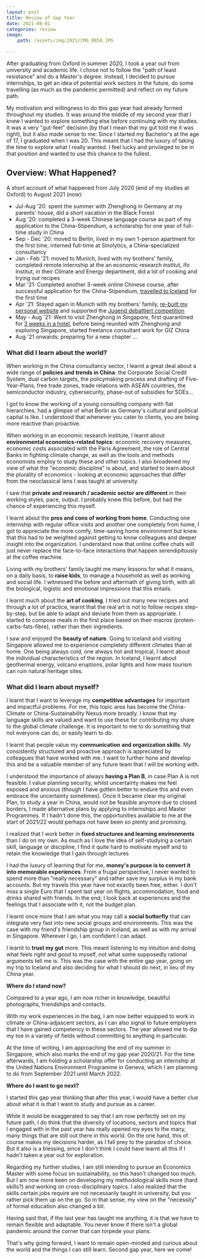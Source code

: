 ```yaml
---
layout: post
title: Review of Gap Year
date: 2021-08-01
categories: review
image:
    path: /assets/img/2021/IMG_0858.JPG

---
```


After graduating from Oxford in summer 2020, I took a year out from university and academic life. I chose not to follow the "path of least resistance" and do a Master's degree. Instead, I decided to pursue internships, to get an idea of potential work sectors in the future, do some travelling (as much as the pandemic permitted) and reflect on my future path.

My motivation and willingness to do this gap year had already formed throughout my studies. It was around the middle of my second year that I knew I wanted to explore something else before continuing with my studies. It was a very "gut-feel" decision (by that I mean that my gut told me it was right), but it also made sense to me: Since I started my Bachelor's at the age of 17, I graduated when I was 20. This meant that I had the luxury of taking the time to explore what I really wanted. I feel lucky and privileged to be in that position and wanted to use this chance to the fullest.

## Overview: What Happened? ##

A short account of what happened from July 2020 (end of my studies at Oxford) to August 2021 (now):

- Jul-Aug '20: spent the summer with Zhenghong in Germany at my parents' house, did a short vacation in the Black Forest
- Aug '20: completed a 3-week Chinese language course as part of my application to the China-Stipendium, a scholarship for one year of full-time study in China
- Sep - Dec '20: moved to Berlin, lived in my own 1-person apartment for the first time, interned full-time at Sinolytics, a China-specialized consultancy
- Jan - Feb '21: moved to Munich, lived with my brothers' family, completed remote internship at the an economic research institut, ifo Institut, in their Climate and Energy department, did a lot of cooking and trying out recipes
- Mar '21: Completed another 3-week online Chinese course, after successful application for the China-Stipendium, [travelled to Iceland](/2021/Trip-to-Iceland.html) for the first time
- Apr '21: Stayed again in Munich with my brothers' family, [re-built my personal website](/2021/Remake-of-blog.html) and supported the [Jugend debattiert competition](/2021/Debating.html)
- May - Aug '21: Went to visit Zhenghong in Singapore, first quarantined for [3 weeks in a hotel](/2021/Three-Weeks-of-Quarantine.html), before being reunited with Zhenghong and exploring Singapore, started freelance consultant work for GIZ China
 - Aug '21 onwards: preparing for a new chapter ...

### What did I learn about the world?

When working in the China consultancy sector, I learnt a great deal about a wide range of **policies and trends in China**: the Corporate Social Credit System, dual carbon targets, the policymaking process and drafting of Five-Year-Plans, free trade zones, trade relations with ASEAN countries, the semiconductor industry, cybersecurity, phase-out of subsidies for SOEs...

I got to know the working of a young consulting company with flat hierarchies, had a glimpse of what Berlin as Germany's cultural and political capital is like. I understood that whenever you cater to clients, you are being more reactive than proactive.

When working in an economic research institute, I learnt about **environmental economics-related topics**: economic recovery measures, economic costs associated with the Paris Agreement, the role of Central Banks in fighting climate change, as well as the tools and methods economists employ to study these and other topics. I also broadened my view of what the "economic discipline" is about, and started to learn about the plurality of economics - looking at economic approaches that differ from the neoclassical lens I was taught at university.

I saw that **private and research / academic sector are different** in their working styles, pace, output. I probably knew this before, but had the chance of experiencing this myself. 

I learnt about the **pros and cons of working from home**. Conducting one internship with regular office visits and another one completely from home, I got to appreciate the more comfy, time-saving home environment but knew that this had to be weighted against getting to know colleagues and deeper insight into the organization. I understand now that online coffee chats will just never replace the face-to-face interactions that happen serendipitously at the coffee machine.

Living with my brothers' family taught me many lessons for what it means, on a daily basis, to **raise kids**, to manage a household as well as working and social life. I witnessed the before and aftermath of giving birth, with all the biological, logistic and emotional impressions that this entails. 

I learnt much about the **art of cooking**. I tried out many new recipes and through a lot of practice, learnt that the real art is not to follow recipes step-by-step, but be able to adapt and deviate from them as appropriate. I started to compose meals in the first place based on their macros (protein-carbs-fats-fibre), rather than their ingredients.

I saw and enjoyed the **beauty of nature**. Going to Iceland and visiting Singapore allowed me to experience completely different climates than at home. One being always cold, one always hot and tropical, I learnt about the individual characteristics of the region. In Iceland, I learnt about geothermal energy, volcano eruptions, polar lights and how mass tourism can ruin natural heritage sites.

### What did I learn about myself?

 I learnt that I want to leverage my **competitive advantages** for important and impactful problems. For me, this topic area has become the China-Climate or China-Sustainability Nexus more broadly. I know that my language skills are valued and want to use these for contributing my share to the global climate challenge. It is important to me to do something that not everyone can do, or easily learn to do. 

 I learnt that people value my **communication and organization skills**. My consistently structured and proactive approach is appreciated by colleagues that have worked with me. I want to further hone and develop this and be a valuable member of any future team that I will be working with.

 I understood the importance of always **having a Plan B**, in case Plan A is not feasible. I value planning security, whilst uncertainty makes me feel exposed and anxious (though I have gotten better to endure this and even embrace the uncertainty sometimes). Once it became clear my original Plan, to study a year in China, would not be feasible anymore due to closed borders, I made alternative plans by applying to internships and Master Programmes. If I hadn't done this, the opportunities available to me at the start of 2021/22 would perhaps not have been so plenty and promising.

 I realized that I work better in **fixed structures and learning environments** than I do on my own. As much as I love the idea of self-studying a certain skill, language or discipline, I find it quite hard to motivate myself and to retain the knowledge that I gain through lectures

 I had the luxury of learning that for me, **money's purpose is to convert it into memorable experiences**. From a frugal perspective, I never wanted to spend more than "really necessary" and rather save my surplus in my bank accounts. But my travels this year have not exactly been free, either. I don't miss a single Euro that I spent last year on flights, accommodation, food and drinks shared with friends. In the end, I look back at experiences and the feelings that I associate with it, not the budget plan. 

 I learnt once more that I am what you may call a **social butterfly** that can integrate very fast into new social groups and environments. This was the case with my friend's friendship group in Iceland, as well as with my arrival in Singapore. Wherever I go, I am confident I can adapt.

 I learnt to **trust my gut** more. This meant listening to my intuition and doing what feels *right* and *good* to myself, not what some supposedly rational arguments tell me is. This was the case with the entire gap year, going on my trip to Iceland and also deciding for what I should do next, in lieu of my China year.


**Where do I stand now?**

 Compared to a year ago, I am now richer in knowledge, beautiful photographs, friendships and contacts. 

With my work experiences in the bag, I am now better equipped to work in climate or China-adjascent sectors, as I can also signal to future employers that I have gained competency in these sectors. The year allowed me to dip my toe in a variety of fields without committing to anything in particular.

 At the time of writing, I am approaching the end of my summer in Singapore, which also marks the end of my gap year 2020/21. For the time afterwards, I am holding a scholarship offer for conducting an internship at the United Nations Environment Programme in Geneva, which I am planning to do from September 2021 until March 2022. 


**Where do I want to go next?**

 I started this gap year thinking that after this year, I would have a better clue about what it is that I want to study and pursue as a career. 

 While it would be exaggerated to say that I am now perfectly set on my future path, I do think that the diversity of locations, sectors and topics that I engaged with in the past year has really opened my eyes to the many, many things that are still out there in this world. On the one hand, this of course makes my decisions harder, as I fall prey to the paradox of choice. But it also is a blessing, since I don't think I could have learnt all this if I hadn't taken a year out for exploration.

 Regarding my further studies, I am still intending to pursue an Economics Master with some focus on sustainability, so this hasn't changed too much. But I am now more keen on developing my methodological skills more (hard skills?) and working on cross-disciplinary topics. I also realized that the skills certain jobs require are not necessarily taught in university, but you rather pick them up on the go. So in that sense, my view on the "necessity" of formal education also changed a bit.

 Having said that, if the last year has taught me anything, it is that we have to remain flexible and adaptable. You never know if there isn't a global pandemic around the corner that can torpede your plans.

 That's why going forward, I want to remain open-minded and curious about the world and the things I can still learn. Second gap year, here we come!




